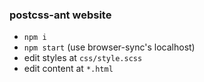 ### postcss-ant website

- `npm i`
- `npm start` (use browser-sync's localhost)
- edit styles at `css/style.scss`
- edit content at `*.html`
